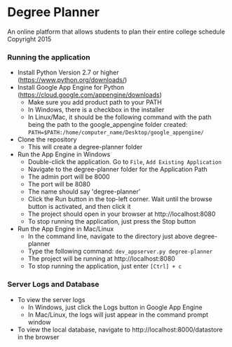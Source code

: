 # Degree Planner
An online platform that allows students to plan their entire college schedule
Copyright 2015

### Running the application
* Install Python Version 2.7 or higher (https://www.python.org/downloads/)
* Install Google App Engine for Python (https://cloud.google.com/appengine/downloads)
    + Make sure you add product path to your PATH
    + In Windows, there is a checkbox in the installer
    + In Linux/Mac, it should be the following command with the path being the path to the google_appengine folder created: `PATH=$PATH:/home/computer_name/Desktop/google_appengine/`
* Clone the repository
    + This will create a degree-planner folder
* Run the App Engine in Windows
    + Double-click the application. Go to `File`, `Add Existing Application`
    + Navigate to the degree-planner folder for the Application Path
    + The admin port will be 8000
    + The port will be 8080
    + The name should say 'degree-planner'
    + Click the Run button in the top-left corner. Wait until the browse button is activated, and then click it
    + The project should open in your browser at http://localhost:8080
    + To stop running the application, just press the Stop button
* Run the App Engine in Mac/Linux
    + In the command line, navigate to the directory just above degree-planner
    + Type the following command: `dev_appserver.py degree-planner`
    + The project will be running at http://localhost:8080
    + To stop running the application, just enter `[Ctrl] + c`

### Server Logs and Database
* To view the server logs
    + In Windows, just click the Logs button in Google App Engine
    + In Mac/Linux, the logs will just appear in the command prompt window
* To view the local database, navigate to http://localhost:8000/datastore in the browser



